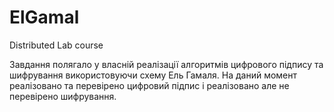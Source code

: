 # ElGamal

Distributed Lab course

Завдання полягало у власній реалізації алгоритмів цифрового підпису та шифрування використовуючи схему Ель Гамаля. На даний момент реалізовано та перевірено цифровий підпис і реалізовано але не перевірено шифрування.

